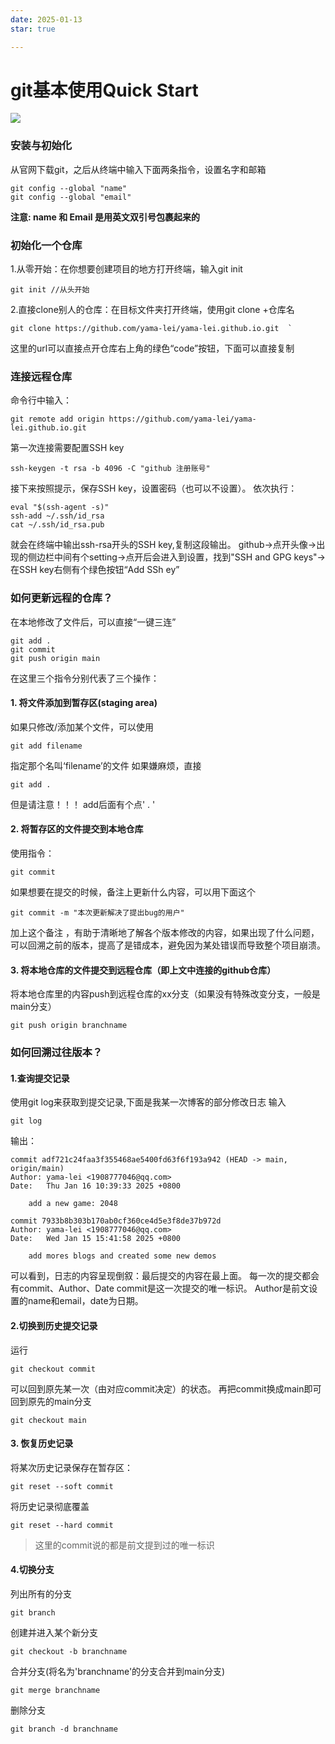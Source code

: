 ```yaml
---
date: 2025-01-13
star: true

---
```




# git基本使用Quick Start
 ![](https://www.runoob.com/wp-content/uploads/2015/02/git-command.jpg)

 ### 安装与初始化
 从官网下载git，之后从终端中输入下面两条指令，设置名字和邮箱
 ```
 git config --global "name"
 git config --global "email"
 ```
 **注意: name 和 Email 是用英文双引号包裹起来的**
### 初始化一个仓库
1.从零开始：在你想要创建项目的地方打开终端，输入git init
```
git init //从头开始

```

2.直接clone别人的仓库：在目标文件夹打开终端，使用git clone +仓库名
```
git clone https://github.com/yama-lei/yama-lei.github.io.git  `
```
这里的url可以直接点开仓库右上角的绿色“code”按钮，下面可以直接复制

### 连接远程仓库
命令行中输入：
```
git remote add origin https://github.com/yama-lei/yama-lei.github.io.git
```
第一次连接需要配置SSH key
```
ssh-keygen -t rsa -b 4096 -C "github 注册账号"
```
接下来按照提示，保存SSH key，设置密码（也可以不设置）。
依次执行：
```
eval "$(ssh-agent -s)"
ssh-add ~/.ssh/id_rsa
cat ~/.ssh/id_rsa.pub
```
就会在终端中输出ssh-rsa开头的SSH key,复制这段输出。
github->点开头像->出现的侧边栏中间有个setting->点开后会进入到设置，找到"SSH and GPG keys"->在SSH key右侧有个绿色按钮“Add SSh ey”

### 如何更新远程的仓库？
在本地修改了文件后，可以直接“一键三连”
```
git add .
git commit
git push origin main
```
在这里三个指令分别代表了三个操作：
#### 1. 将文件添加到暂存区(staging area)
如果只修改/添加某个文件，可以使用
```
git add filename
```
指定那个名叫‘filename’的文件
如果嫌麻烦，直接
```
git add .
```
但是请注意！！！ add后面有个点' . '
#### 2. 将暂存区的文件提交到本地仓库
使用指令：
```
git commit
```
如果想要在提交的时候，备注上更新什么内容，可以用下面这个
```
git commit -m "本次更新解决了提出bug的用户"
```
加上这个备注 ，有助于清晰地了解各个版本修改的内容，如果出现了什么问题，可以回溯之前的版本，提高了是错成本，避免因为某处错误而导致整个项目崩溃。
#### 3. 将本地仓库的文件提交到远程仓库（即上文中连接的github仓库）
将本地仓库里的内容push到远程仓库的xx分支（如果没有特殊改变分支，一般是main分支）
```
git push origin branchname
```
### 如何回溯过往版本？
#### 1.查询提交记录
使用git log来获取到提交记录,下面是我某一次博客的部分修改日志
输入
```
git log
```
输出：
```
commit adf721c24faa3f355468ae5400fd63f6f193a942 (HEAD -> main, origin/main)
Author: yama-lei <1908777046@qq.com>
Date:   Thu Jan 16 10:39:33 2025 +0800

    add a new game: 2048

commit 7933b8b303b170ab0cf360ce4d5e3f8de37b972d
Author: yama-lei <1908777046@qq.com>
Date:   Wed Jan 15 15:41:58 2025 +0800

    add mores blogs and created some new demos
```
可以看到，日志的内容呈现倒叙：最后提交的内容在最上面。
每一次的提交都会有commit、Author、Date
commit是这一次提交的唯一标识。
Author是前文设置的name和email，date为日期。

#### 2.切换到历史提交记录
运行
```
git checkout commit
```
可以回到原先某一次（由对应commit决定）的状态。
再把commit换成main即可回到原先的main分支
```
git checkout main
```
#### 3. 恢复历史记录
将某次历史记录保存在暂存区：
```
git reset --soft commit
```
将历史记录彻底覆盖
```
git reset --hard commit
```
> 这里的commit说的都是前文提到过的唯一标识

#### 4.切换分支
列出所有的分支
```
git branch
```
创建并进入某个新分支
```
git checkout -b branchname
```
合并分支(将名为'branchname'的分支合并到main分支)
```
git merge branchname
```
删除分支
```
git branch -d branchname
```
